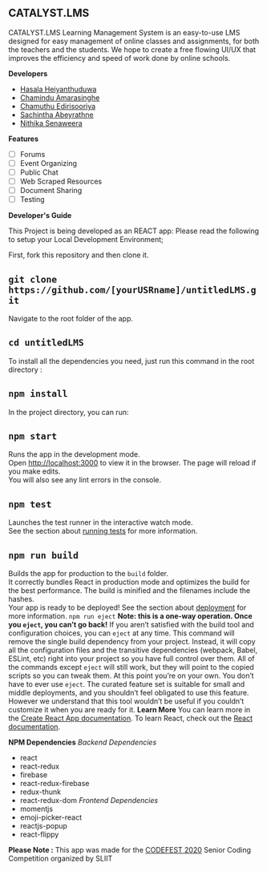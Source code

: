 ## CATALYST.LMS
CATALYST.LMS Learning Management System is an easy-to-use LMS designed for easy management of online classes and assignments, for both the teachers and the students. We hope to create a free flowing UI/UX that improves the efficiency and speed of work done by online schools.

**Developers**
 - [Hasala Heiyanthuduwa](https://github.com/Hasala2002)
 - [Chamindu Amarasinghe](https://github.com/chamindujs)
 - [Chamuthu Edirisooriya](https://github.com/Chamuthu030828)
 - [Sachintha Abeyrathne](https://github.com/SachinthaAbeyrathne)
 - [Nithika Senaweera](https://github.com/ns200310)
 
 **Features**
 - [ ] Forums
 - [ ] Event Organizing
 - [ ] Public Chat
 - [ ] Web Scraped Resources
 - [ ] Document Sharing
 - [ ] Testing
 
 **Developer's Guide**
 
 This Project is being developed as an REACT app: Please read the following to setup your Local Development Environment;

First, fork this repository and then clone it.
  ## `git clone https://github.com/[yourUSRname]/untitledLMS.git`
Navigate to the root folder of the app.
  ## `cd untitledLMS`
To install all the dependencies you need, just run this command in the root directory : 
  ## `npm install`
In the project directory, you can run:
  ## `npm start`
Runs the app in the development mode.<br  />
Open [http://localhost:3000](http://localhost:3000) to view it in the browser.
The page will reload if you make edits.<br  />
You will also see any lint errors in the console.
  ## `npm test`
Launches the test runner in the interactive watch mode.<br  />
See the section about [running tests](https://facebook.github.io/create-react-app/docs/running-tests) for more information.
 ## `npm run build`
Builds the app for production to the `build` folder.<br  />
It correctly bundles React in production mode and optimizes the build for the best performance.
The build is minified and the filenames include the hashes.<br  />
Your app is ready to be deployed!
See the section about [deployment](https://facebook.github.io/create-react-app/docs/deployment) for more information.
 `npm run eject`
**Note: this is a one-way operation. Once you `eject`, you can’t go back!**
If you aren’t satisfied with the build tool and configuration choices, you can `eject` at any time. This command will remove the single build dependency from your project.
Instead, it will copy all the configuration files and the transitive dependencies (webpack, Babel, ESLint, etc) right into your project so you have full control over them. All of the commands except `eject` will still work, but they will point to the copied scripts so you can tweak them. At this point you’re on your own.
You don’t have to ever use `eject`. The curated feature set is suitable for small and middle deployments, and you shouldn’t feel obligated to use this feature. However we understand that this tool wouldn’t be useful if you couldn’t customize it when you are ready for it.
 **Learn More**
You can learn more in the [Create React App documentation](https://facebook.github.io/create-react-app/docs/getting-started).
To learn React, check out the [React documentation](https://reactjs.org/).

**NPM Dependencies**
 *Backend Dependencies*
 - react 
 - react-redux
 - firebase
 - react-redux-firebase
 - redux-thunk
 - react-redux-dom
 *Frontend Dependencies*
 - momentjs
 - emoji-picker-react
 - reactjs-popup
 - react-flippy
 

**Please Note :**
This app was made for the [CODEFEST 2020](https://codefest.lk/)  Senior Coding Competition organized by SLIIT
